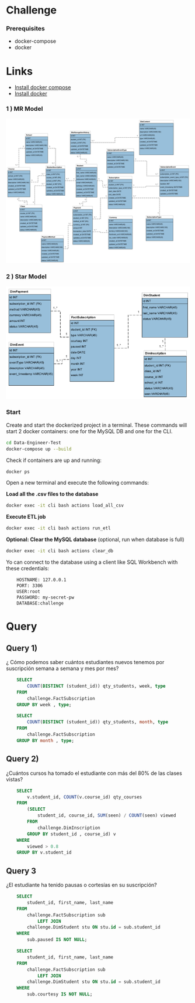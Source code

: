 # Challenge

### Prerequisites
- docker-compose 
- docker

# Links
- [Install docker compose](https://docs.docker.com/compose/install/) 
- [Install docker](https://docs.docker.com/engine/install/) 


### 1 ) MR Model
![MR](model/MR.png)

### 2 ) Star Model
![DHW](model/DWH.png)
### Start

Create and start the dockerized project in a terminal. These commands will start 2 docker containers: one for the MySQL DB and one for the CLI.
``` bash
cd Data-Engineer-Test
docker-compose up --build
```

Check if containers are up and running:

``` bash
docker ps
```


Open a new terminal and execute the following commands:


**Load all the .csv files to the database**
``` bash
docker exec -it cli bash actions load_all_csv
```

**Execute ETL job**
``` bash
docker exec -it cli bash actions run_etl
```

**Optional: Clear the MySQL database** (optional, run when database is full)
``` bash
docker exec -it cli bash actions clear_db
```

Yo can connect to the database using a client like SQL Workbench with these credentials:
``` 
	HOSTNAME: 127.0.0.1
	PORT: 3306
	USER:root
	PASSWORD: my-secret-pw
	DATABASE:challenge
```
# Query
## Query 1)
¿ Cómo podemos saber cuántos estudiantes nuevos tenemos por suscripción semana a semana y mes por mes?

``` sql
	SELECT 
		COUNT(DISTINCT (student_id)) qty_students, week, type
	FROM
		challenge.FactSubscription
	GROUP BY week , type;
```
``` sql
	SELECT 
		COUNT(DISTINCT (student_id)) qty_students, month, type
	FROM
		challenge.FactSubscription
	GROUP BY month , type;
```
## Query 2)

¿Cuántos cursos ha tomado el estudiante con más del 80% de las clases vistas?
``` sql
	SELECT 
	    v.student_id, COUNT(v.course_id) qty_courses
	FROM
	    (SELECT 
	        student_id, course_id, SUM(seen) / COUNT(seen) viewed
	    FROM
	        challenge.DimInscription
	    GROUP BY student_id , course_id) v
	WHERE
	    viewed > 0.8
	GROUP BY v.student_id
```

## Query 3
¿El estudiante ha tenido pausas o cortesías en su suscripción?

``` sql
	SELECT 
		student_id, first_name, last_name
	FROM
		challenge.FactSubscription sub
			LEFT JOIN
		challenge.DimStudent stu ON stu.id = sub.student_id
	WHERE
		sub.paused IS NOT NULL;
```
``` sql
	SELECT 
		student_id, first_name, last_name
	FROM
		challenge.FactSubscription sub
			LEFT JOIN
		challenge.DimStudent stu ON stu.id = sub.student_id
	WHERE
		sub.courtesy IS NOT NULL;
```